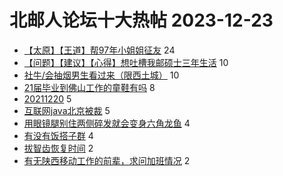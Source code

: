 # 北邮人论坛十大热帖 2023-12-23

- [【太原】【王道】帮97年小姐姐征友](https://bbs.byr.cn/article/Friends/2048881) 24
- [【问题】【建议】【心得】想吐槽我邮硕士三年生活](https://bbs.byr.cn/article/Job/2203742) 10
- [社牛/会抽烟男生看过来（限西土城）](https://bbs.byr.cn/article/Talking/6408128) 10
- [21届毕业到佛山工作的童鞋有吗](https://bbs.byr.cn/article/Cantonese/197516) 8
- [20211220](https://bbs.byr.cn/article/Feeling/3205050) 5
- [互联网java北京被裁](https://bbs.byr.cn/article/WorkLife/1208327) 5
- [用眼镜腿别住两侧碎发就会变身六角龙鱼](https://bbs.byr.cn/article/Picture/3356290) 4
- [有没有饭搭子群](https://bbs.byr.cn/article/Food/525460) 4
- [拔智齿恢复时间](https://bbs.byr.cn/article/Health/231971) 2
- [有无陕西移动工作的前辈，求问加班情况](https://bbs.byr.cn/article/Shaanxi/122196) 2



